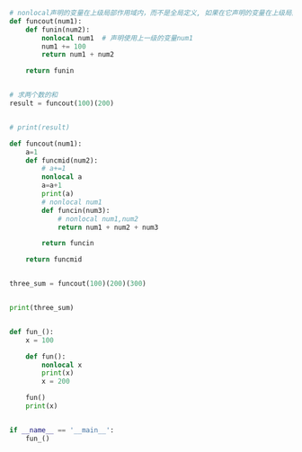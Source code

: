 
<BlogInfo id="863" title="9.闭包" author="白日梦想猿" pv=0 read_times=0 pre_cost_time=0分37秒 category="高阶函数" tag_list="['高阶函数']" create_time="2020.05.25 15:09:54" update_time="2022.03.22 17:53:51" />

```python
# nonlocal声明的变量在上级局部作用域内，而不是全局定义, 如果在它声明的变量在上级局部中不存在，则会报错
def funcout(num1):
    def funin(num2):
        nonlocal num1  # 声明使用上一级的变量num1
        num1 += 100
        return num1 + num2

    return funin


# 求两个数的和
result = funcout(100)(200)


# print(result)

def funcout(num1):
    a=1
    def funcmid(num2):
        # a+=1
        nonlocal a
        a=a+1
        print(a)
        # nonlocal num1
        def funcin(num3):
            # nonlocal num1,num2
            return num1 + num2 + num3

        return funcin

    return funcmid


three_sum = funcout(100)(200)(300)


print(three_sum)


def fun_():
    x = 100

    def fun():
        nonlocal x
        print(x)
        x = 200

    fun()
    print(x)


if __name__ == '__main__':
    fun_()

```
